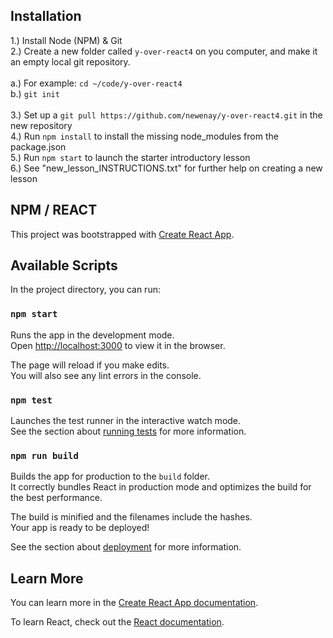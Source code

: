 ## Installation

1.) Install Node (NPM) & Git<br>
2.) Create a new folder called `y-over-react4` on you computer, and make it an empty local git repository.<br><br>
    a.) For example: `cd ~/code/y-over-react4`<br>
    b.) `git init`<br><br>
3.) Set up a `git pull https://github.com/newenay/y-over-react4.git` in the new repository<br>
4.) Run `npm install` to install the missing node_modules from the package.json<br>
5.) Run `npm start` to launch the starter introductory lesson<br>
6.) See "new_lesson_INSTRUCTIONS.txt" for further help on creating a new lesson<br>

## NPM / REACT

This project was bootstrapped with [Create React App](https://github.com/facebook/create-react-app).

## Available Scripts

In the project directory, you can run:

### `npm start`

Runs the app in the development mode.<br>
Open [http://localhost:3000](http://localhost:3000) to view it in the browser.

The page will reload if you make edits.<br>
You will also see any lint errors in the console.

### `npm test`

Launches the test runner in the interactive watch mode.<br>
See the section about [running tests](https://facebook.github.io/create-react-app/docs/running-tests) for more information.

### `npm run build`

Builds the app for production to the `build` folder.<br>
It correctly bundles React in production mode and optimizes the build for the best performance.

The build is minified and the filenames include the hashes.<br>
Your app is ready to be deployed!

See the section about [deployment](https://facebook.github.io/create-react-app/docs/deployment) for more information.

## Learn More

You can learn more in the [Create React App documentation](https://facebook.github.io/create-react-app/docs/getting-started).

To learn React, check out the [React documentation](https://reactjs.org/).